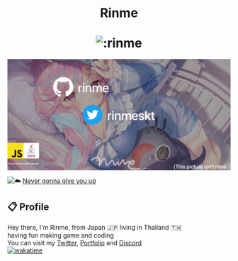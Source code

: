 <h1 align="center">Rinme<br><br>
    <img src="https://count.getloli.com/get/@:rinme" alt=":rinme" />

</h1>

<img align="center" src="https://raw.githubusercontent.com/rinme/rinme/main/media/img/Rinme.jpg">

<a href="https://discord.com/users/971531509620170832"><img align="left"
        src="https://lanyard.cnrad.dev/api/971531509620170832?bg=23283d&borderRadius=8px&hideDiscrim=true" /></a>

☁️ <a href="https://www.youtube.com/watch?v=xIOg_K6Z1fg">Never gonna give you up</a>

## 📋 Profile

Hey there, I'm Rinme, from Japan 🇯🇵 living in Thailand 🇹🇭 <br />having fun making game and coding<br />
You can visit my [Twitter](https://twitter.com/rinmeskt), [Portfolio](https://port.rinme.xyz) and [Discord](https://discordapp.com/users/971531509620170832)<br />
[![wakatime](https://wakatime.com/badge/user/5af90062-4877-4d1f-9105-1c0bbfe89b52.svg)](https://wakatime.com/@5af90062-4877-4d1f-9105-1c0bbfe89b52)
